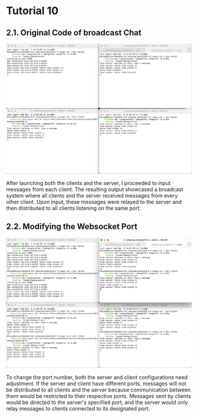 # Tutorial 10 

## 2.1. Original Code of broadcast Chat
<img src="image/image-2.1.png">

After launching both the clients and the server, I proceeded to input messages from each client. The resulting output showcased a broadcast system where all clients and the server received messages from every other client. Upon input, these messages were relayed to the server and then distributed to all clients listening on the same port.

## 2.2. Modifying the Websocket Port
<img src="image/image-2.2.png">

To change the port number, both the server and client configurations need adjustment. If the server and client have different ports, messages will not be distributed to all clients and the server because communication between them would be restricted to their respective ports. Messages sent by clients would be directed to the server's specified port, and the server would only relay messages to clients connected to its designated port.